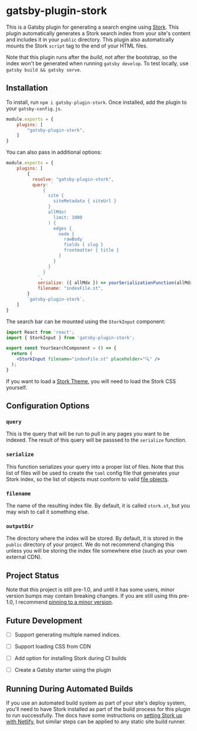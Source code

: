 # gatsby-plugin-stork

This is a Gatsby plugin for generating a search engine using [Stork](https://github.com/jameslittle230/stork).
This plugin automatically generates a Stork search index from your site's content and includes it in your `public` directory.
This plugin also automatically mounts the Stork `script` tag to the end of your HTML files.

Note that this plugin runs after the _build_, not after the bootstrap, so the index won't be generated when running `gatsby develop`.
To test locally, use `gatsby build && gatsby serve`.

## Installation

To install, run `npm i gatsby-plugin-stork`.
Once installed, add the plugin to your `gatsby-config.js`.

```js
module.exports = {
    plugins: [
        "gatsby-plugin-stork",
    ]
}
```

You can also pass in additional options:

```js
module.exports = {
    plugins: [
        {
          resolve: "gatsby-plugin-stork",
          query: `
              {
                site {
                  siteMetadata { siteUrl }
                }
                allMdx(
                  limit: 1000
                ) {
                  edges {
                    node {
                      rawBody
                      fields { slug }
                      frontmatter { title }
                    }
                  }
                }
              }
            `,
            serialize: ({ allMdx }) => yourSerializationFunction(allMdx),
            filename: "indexFile.st",
        }
        `gatsby-plugin-stork`,
    ]
}
```

The search bar can be mounted using the `StorkInput` component:

```jsx
import React from 'react';
import { StorkInput } from 'gatsby-plugin-stork';

export const YourSearchComponent = () => {
  return (
    <StorkInput filename="indexFile.st" placeholder="🔍" />
  );
}
```

If you want to load a [Stork Theme](https://stork-search.net/themes/), you will need to load the Stork CSS yourself.

## Configuration Options

### `query`

This is the query that will be run to pull in any pages you want to be indexed.
The result of this query will be passsed to the `serialize` function.

### `serialize`

This function serializes your query into a proper list of files.
Note that this list of files will be used to create the `toml` config file that generates your Stork index, so the list of objects must conform to valid [file objects](https://stork-search.net/docs/config-ref).

### `filename`

The name of the resulting index file.
By default, it is called `stork.st`, but you may wish to call it something else.

### `outputDir`

The directory where the index will be stored.
By default, it is stored in the `public` directory of your project.
We do not recommend changing this unless you will be storing the index file somewhere else (such as your own external CDN).

## Project Status

Note that this project is still pre-1.0, and until it has some users, minor version bumps may contain breaking changes. If you are still using this pre-1.0, I recommend [pinning to a minor version](https://docs.npmjs.com/cli/v6/using-npm/semver#tilde-ranges-123-12-1).

## Future Development

- [ ] Support generating multiple named indices.

- [ ] Support loading CSS from CDN

- [ ] Add option for installing Stork during CI builds

- [ ] Create a Gatsby starter using the plugin

## Running During Automated Builds

If you use an automated build system as part of your site's deploy system, you'll need to have Stork installed as part of the build process for this plugin to run successfully.
The docs have some instructions on [setting Stork up with Netlify](https://stork-search.net/docs/stork-and-netlify), but similar steps can be applied to any static site build runner.
